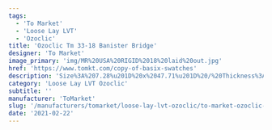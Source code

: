 ```yaml
---
tags:
  - 'To Market'
  - 'Loose Lay LVT'
  - 'Ozoclic'
title: 'Ozoclic Tm 33-18 Banister Bridge'
designer: 'To Market'
image_primary: 'img/MR%20USA%20RIGID%2018%20laid%20out.jpg'
href: 'https://www.tomkt.com/copy-of-basix-swatches'
description: 'Size%3A%207.28%u201D%20x%2047.71%u201D%20/%20Thickness%3A%205.0mm%20%28Includes%20AcoustX%20Soundproof%20Backing%29%20/%20Wear%20Layer%3A%2020mil%20/%20Edge%3A%20Bevel%20/%20Construction%3A%20Floating%20Click%20/%20Limited%20Warranty%3A%2025%20Year%20Residential%20/%2010%20Year%20Commercial'
category: 'Loose Lay LVT Ozoclic'
subtitle: ''
manufacturer: 'ToMarket'
slug: '/manufacturers/tomarket/loose-lay-lvt-ozoclic/to-market-ozoclic-tm-33-18-banister-bridge'
date: '2021-02-22'
---
```

